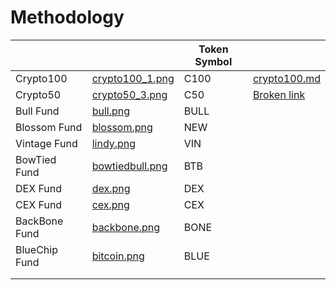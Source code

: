 # Methodology



<table data-view="cards"><thead><tr><th></th><th data-hidden data-card-cover data-type="files"></th><th data-hidden>Token Symbol</th><th data-hidden data-type="content-ref"></th></tr></thead><tbody><tr><td>Crypto100</td><td><a href="../../.gitbook/assets/crypto100_1.png">crypto100_1.png</a></td><td>C100</td><td><a href="crypto100.md">crypto100.md</a></td></tr><tr><td>Crypto50</td><td><a href="../../.gitbook/assets/crypto50_3.png">crypto50_3.png</a></td><td>C50</td><td><a href="broken-reference">Broken link</a></td></tr><tr><td>Bull Fund</td><td><a href="../../.gitbook/assets/bull.png">bull.png</a></td><td>BULL</td><td></td></tr><tr><td>Blossom Fund</td><td><a href="../../.gitbook/assets/blossom.png">blossom.png</a></td><td>NEW</td><td></td></tr><tr><td>Vintage Fund </td><td><a href="../../.gitbook/assets/lindy.png">lindy.png</a></td><td>VIN</td><td></td></tr><tr><td>BowTied Fund</td><td><a href="../../.gitbook/assets/bowtiedbull.png">bowtiedbull.png</a></td><td>BTB</td><td></td></tr><tr><td>DEX Fund</td><td><a href="../../.gitbook/assets/dex.png">dex.png</a></td><td>DEX</td><td></td></tr><tr><td>CEX Fund</td><td><a href="../../.gitbook/assets/cex.png">cex.png</a></td><td>CEX</td><td></td></tr><tr><td>BackBone Fund</td><td><a href="../../.gitbook/assets/backbone.png">backbone.png</a></td><td>BONE</td><td></td></tr><tr><td>BlueChip Fund</td><td><a href="../../.gitbook/assets/bitcoin.png">bitcoin.png</a></td><td>BLUE</td><td></td></tr><tr><td></td><td></td><td></td><td></td></tr><tr><td></td><td></td><td></td><td></td></tr></tbody></table>

